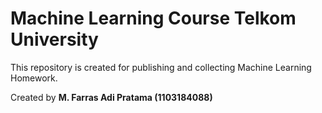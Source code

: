 # Machine Learning Course Telkom University
This repository is created for publishing and collecting Machine Learning Homework.

Created by **M. Farras Adi Pratama (1103184088)**
